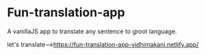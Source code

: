 # Fun-translation-app

 A vanillaJS app to translate any sentence to groot language.

let's translate-->https://fun-translation-app-vidhimakani.netlify.app/
